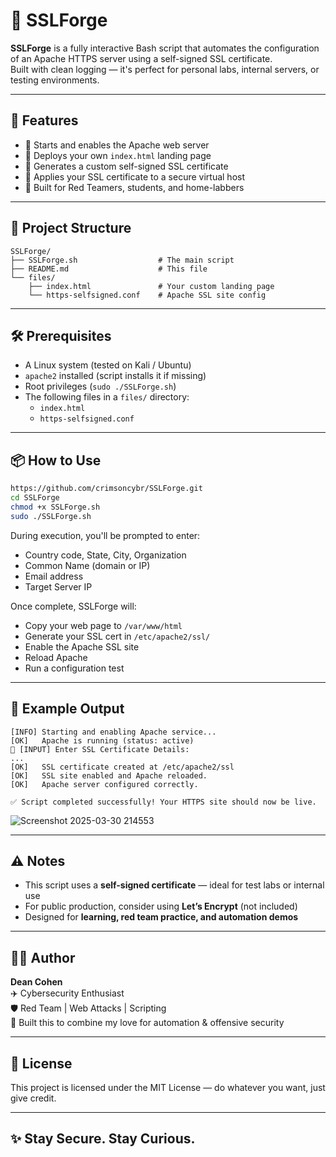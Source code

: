 # 🔐 SSLForge

**SSLForge** is a fully interactive Bash script that automates the configuration of an Apache HTTPS server using a self-signed SSL certificate.  
Built with clean logging — it's perfect for personal labs, internal servers, or testing environments.

---

## 🚀 Features

- 🧰 Starts and enables the Apache web server
- 📄 Deploys your own `index.html` landing page
- 🔐 Generates a custom self-signed SSL certificate
- 🧾 Applies your SSL certificate to a secure virtual host
- 🤖 Built for Red Teamers, students, and home-labbers

---

## 📁 Project Structure

```
SSLForge/
├── SSLForge.sh                  # The main script
├── README.md                    # This file
└── files/
    ├── index.html               # Your custom landing page
    └── https-selfsigned.conf    # Apache SSL site config
```

---

## 🛠️ Prerequisites

- A Linux system (tested on Kali / Ubuntu)
- `apache2` installed (script installs it if missing)
- Root privileges (`sudo ./SSLForge.sh`)
- The following files in a `files/` directory:
  - `index.html`
  - `https-selfsigned.conf`

---

## 📦 How to Use

```bash
https://github.com/crimsoncybr/SSLForge.git
cd SSLForge
chmod +x SSLForge.sh
sudo ./SSLForge.sh
```

During execution, you'll be prompted to enter:
- Country code, State, City, Organization
- Common Name (domain or IP)
- Email address
- Target Server IP

Once complete, SSLForge will:
- Copy your web page to `/var/www/html`
- Generate your SSL cert in `/etc/apache2/ssl/`
- Enable the Apache SSL site
- Reload Apache
- Run a configuration test

---

## 🔎 Example Output

```
[INFO] Starting and enabling Apache service...
[OK]   Apache is running (status: active)
🔐 [INPUT] Enter SSL Certificate Details:
...
[OK]   SSL certificate created at /etc/apache2/ssl
[OK]   SSL site enabled and Apache reloaded.
[OK]   Apache server configured correctly.

✅ Script completed successfully! Your HTTPS site should now be live.
```
![Screenshot 2025-03-30 214553](https://github.com/user-attachments/assets/a33b4cba-3377-467d-a95c-a4064b902653)

---

## ⚠️ Notes

- This script uses a **self-signed certificate** — ideal for test labs or internal use
- For public production, consider using **Let’s Encrypt** (not included)
- Designed for **learning, red team practice, and automation demos**

---

## 👨‍💻 Author

**Dean Cohen**  
✈️ Cybersecurity Enthusiast  
🛡️ Red Team | Web Attacks | Scripting  
🔧 Built this to combine my love for automation & offensive security

---

## 📜 License

This project is licensed under the MIT License — do whatever you want, just give credit.

---

## ✨ Stay Secure. Stay Curious.
